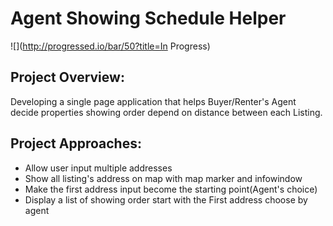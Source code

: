 # Agent Showing Schedule Helper 
![](http://progressed.io/bar/50?title=In Progress)

## Project Overview:
Developing a single page application that helps Buyer/Renter's Agent decide properties showing order depend on distance between each Listing.

## Project Approaches:
- Allow user input multiple addresses 
- Show all listing's address on map with map marker and infowindow
- Make the first address input become the starting point(Agent's choice) 
- Display a list of showing order start with the First address choose by agent


